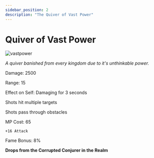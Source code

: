 ```yaml
---
sidebar_position: 2
description: "The Quiver of Vast Power"
---
```


# Quiver of Vast Power

![vastpower](https://vwiki.valorserver.com/api/item/picture/quiver%20of%20vast%20power)

<i>A quiver banished from every kingdom due to it's unthinkable power.</i>

Damage: 2500

Range: 15

Effect on Self: Damaging for 3 seconds

Shots hit multiple targets

Shots pass through obstacles

MP Cost: 65

    +16 Attack

Fame Bonus: 8%

**Drops from the Corrupted Conjurer in the Realm**

